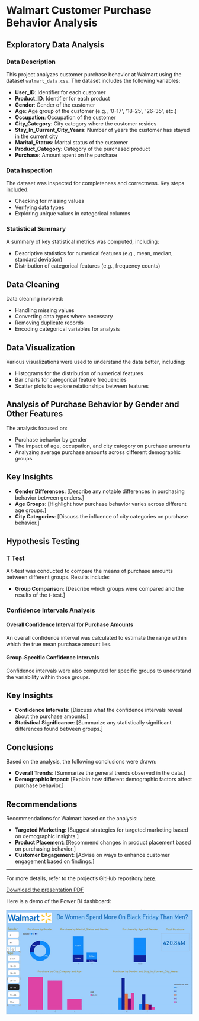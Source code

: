 # Walmart Customer Purchase Behavior Analysis

## Exploratory Data Analysis

### Data Description
This project analyzes customer purchase behavior at Walmart using the dataset `walmart_data.csv`. The dataset includes the following variables:
- **User_ID**: Identifier for each customer
- **Product_ID**: Identifier for each product
- **Gender**: Gender of the customer
- **Age**: Age group of the customer (e.g., '0-17', '18-25', '26-35', etc.)
- **Occupation**: Occupation of the customer
- **City_Category**: City category where the customer resides
- **Stay_In_Current_City_Years**: Number of years the customer has stayed in the current city
- **Marital_Status**: Marital status of the customer
- **Product_Category**: Category of the purchased product
- **Purchase**: Amount spent on the purchase

### Data Inspection
The dataset was inspected for completeness and correctness. Key steps included:
- Checking for missing values
- Verifying data types
- Exploring unique values in categorical columns

### Statistical Summary
A summary of key statistical metrics was computed, including:
- Descriptive statistics for numerical features (e.g., mean, median, standard deviation)
- Distribution of categorical features (e.g., frequency counts)

## Data Cleaning
Data cleaning involved:
- Handling missing values
- Converting data types where necessary
- Removing duplicate records
- Encoding categorical variables for analysis

## Data Visualization
Various visualizations were used to understand the data better, including:
- Histograms for the distribution of numerical features
- Bar charts for categorical feature frequencies
- Scatter plots to explore relationships between features

## Analysis of Purchase Behavior by Gender and Other Features
The analysis focused on:
- Purchase behavior by gender
- The impact of age, occupation, and city category on purchase amounts
- Analyzing average purchase amounts across different demographic groups

## Key Insights
- **Gender Differences**: [Describe any notable differences in purchasing behavior between genders.]
- **Age Groups**: [Highlight how purchase behavior varies across different age groups.]
- **City Categories**: [Discuss the influence of city categories on purchase behavior.]

## Hypothesis Testing

### T Test
A t-test was conducted to compare the means of purchase amounts between different groups. Results include:
- **Group Comparison**: [Describe which groups were compared and the results of the t-test.]

### Confidence Intervals Analysis

#### Overall Confidence Interval for Purchase Amounts
An overall confidence interval was calculated to estimate the range within which the true mean purchase amount lies.

#### Group-Specific Confidence Intervals
Confidence intervals were also computed for specific groups to understand the variability within those groups.

## Key Insights
- **Confidence Intervals**: [Discuss what the confidence intervals reveal about the purchase amounts.]
- **Statistical Significance**: [Summarize any statistically significant differences found between groups.]

## Conclusions
Based on the analysis, the following conclusions were drawn:
- **Overall Trends**: [Summarize the general trends observed in the data.]
- **Demographic Impact**: [Explain how different demographic factors affect purchase behavior.]

## Recommendations
Recommendations for Walmart based on the analysis:
- **Targeted Marketing**: [Suggest strategies for targeted marketing based on demographic insights.]
- **Product Placement**: [Recommend changes in product placement based on purchasing behavior.]
- **Customer Engagement**: [Advise on ways to enhance customer engagement based on findings.]

---

For more details, refer to the project’s GitHub repository [here](https://github.com/jessicaphamca/jessicaphamca.github.io).


[Download the presentation PDF](Walmart-Presentation.pdf)

Here is a demo of the Power BI dashboard:

![Dashboard Demo](https://github.com/jessicaphamca/Walmart_Customer_Purchase_Behavior/blob/main/Walmart_Dashboard.gif?raw=true)





